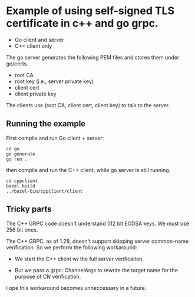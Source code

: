 
# Example of using self-signed TLS certificate in c++ and go grpc.

- Go client and server
- C++ client only

The go server generates the following PEM files and stores them under go/certs.

- root CA
- root key (i.e., server private key)
- client cert
- client private key

The clients use (root CA, client cert, client key) to talk to the server.

## Running the example

First compile and run Go client + server:

    cd go
    go generate
    go run .

then compile and run the C++ client, while go server is still running.

    cd cppclient
    bazel build
    ../bazel-bin/cppclient/client

## Tricky parts

The C++ GRPC code doesn't understand 512 bit ECDSA keys. We must use 256 bit
ones.

The C++ GRPC, as of 1.28, doesn't support skipping server common-name
verification. So we perform the following workaround:

- We start the C++ client w/ the full server verification.

- But we pass a grpc::ChannelArgs to rewrite the target name for the purpose of
  CN verification.

I ope this workaround becomes unneccessary in a future.
